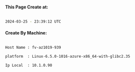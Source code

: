 
   
#### This Page Create at:

```bash

2024-03-25 - 23:39:12 UTC

```

#### Create By Machine:

```bash

Host Name : fv-az1019-939

platform  : Linux-6.5.0-1016-azure-x86_64-with-glibc2.35

Ip Local  : 10.1.0.90

```


